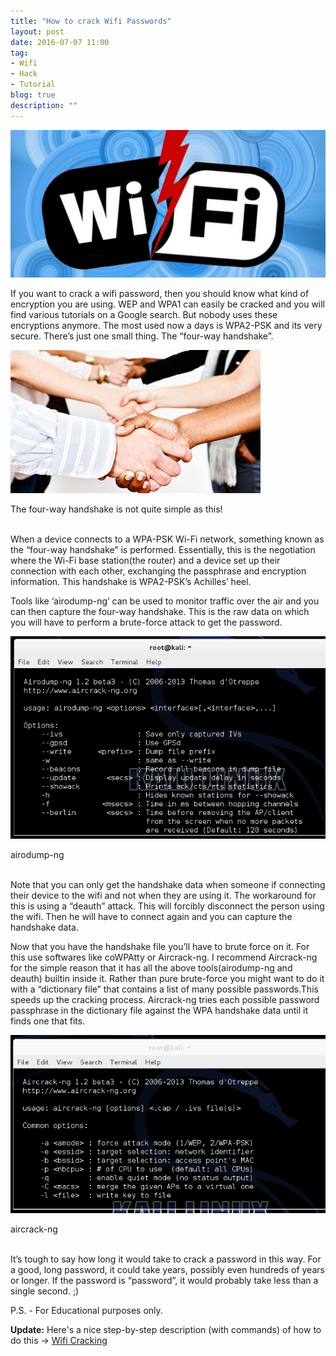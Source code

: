 ```yaml
---
title: "How to crack Wifi Passwords"
layout: post
date: 2016-07-07 11:00
tag:
- Wifi
- Hack
- Tutorial
blog: true
description: ""
---
```


![Wifi-crack](/assets/images/wifi_crack/wifi-crack.jpg)

If you want to crack a wifi password, then you should know what kind of encryption you are using. WEP and WPA1 can easily be cracked and you will find various tutorials on a Google search. But nobody uses these encryptions anymore. The most used now a days is WPA2-PSK and its very secure. There’s just one small thing. The “four-way handshake”.

![The Hand Shake](/assets/images/wifi_crack/hand-shake.jpg)
<figcaption class="caption">The four-way handshake is not quite simple as this!</figcaption>
<br>

When a device connects to a WPA-PSK Wi-Fi network, something known as the “four-way handshake” is performed. Essentially, this is the negotiation where the Wi-Fi base station(the router) and a device set up their connection with each other, exchanging the passphrase and encryption information. This handshake is WPA2-PSK’s Achilles’ heel.

Tools like ‘airodump-ng’ can be used to monitor traffic over the air and you can then capture the four-way handshake. This is the raw data on which you will have to perform a brute-force attack to get the password.

![airodump-ng](/assets/images/wifi_crack/airodump-ng.png)
<figcaption class="caption">airodump-ng</figcaption><br>

Note that you can only get the handshake data when someone if connecting their device to the wifi and not when they are using it. The workaround for this is using a “deauth” attack. This will forcibly disconnect the person using the wifi. Then he will have to connect again and you can capture the handshake data.

Now that you have the handshake file you’ll have to brute force on it. For this use softwares like coWPAtty or Aircrack-ng. I recommend Aircrack-ng for the simple reason that it has all the above tools(airodump-ng and deauth) builtin inside it. Rather than pure brute-force you might want to do it with a “dictionary file” that contains a list of many possible passwords.This speeds up the cracking process. Aircrack-ng tries each possible password passphrase in the dictionary file against the WPA handshake data until it finds one that fits.

![aircrack-ng](/assets/images/wifi_crack/aircrack-ng.png)
<figcaption class="caption">aircrack-ng</figcaption><br>

It’s tough to say how long it would take to crack a password in this way. For a good, long password, it could take years, possibly even hundreds of years or longer. If the password is “password”, it would probably take less than a single second. ;)

P.S. - For Educational purposes only.

**Update:** Here's a nice step-by-step description (with commands) of how to do this -> [Wifi Cracking](https://github.com/brannondorsey/wifi-cracking)

